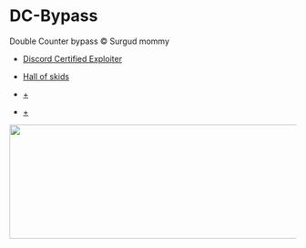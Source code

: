 # DC-Bypass
Double Counter bypass © Surgud mommy


- [Discord Certified Exploiter](https://github.com/passedout/DC-Bypass/blob/main/surgud.py)

- [Hall of skids](https://github.com/passedout/DC-Bypass/blob/main/how%20mentally%20retarted%20skids%20act%20pov.md#1-retard-namberou-uno)

- [+](https://t.me/tosviolators)

- [+](https://discord.gg/nun)

<a href='https://t.me/siegfried_tos'>
<img src="https://cdn.discordapp.com/attachments/1004046623753646080/1036425470905946222/E2808CE2808DE2808DE2808DE281A0E281A0E2808DE281A0E2808BE2808CE281A0E2808CE2808CE2808CE2808CE2808BE2808CE2808BE2808CE2808B_1.png" width="1000" height="200" ></code></a>
